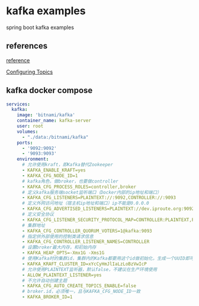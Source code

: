 # kafka examples

spring boot kafka examples

## references

[reference](https://docs.spring.io/spring-kafka/reference/reference.html)

[Configuring Topics](https://docs.spring.io/spring-kafka/reference/kafka/configuring-topics.html)


## kafka docker compose

```yaml
services:
  kafka:
    image: 'bitnami/kafka'
    container_name: kafka-server
    user: root
    volumes:
      - "./data:/bitnami/kafka"
    ports:
      - '9092:9092'
      - '9093:9093'
    environment:
      # 允许使用kraft，即Kafka替代Zookeeper
      - KAFKA_ENABLE_KRAFT=yes
      - KAFKA_CFG_NODE_ID=1
      # kafka角色，做broker，也要做controller
      - KAFKA_CFG_PROCESS_ROLES=controller,broker
      # 定义kafka服务端socket监听端口（Docker内部的ip地址和端口）
      - KAFKA_CFG_LISTENERS=PLAINTEXT://:9092,CONTROLLER://:9093
      # 定义外网访问地址（宿主机ip地址和端口）ip不能是0.0.0.0
      - KAFKA_CFG_ADVERTISED_LISTENERS=PLAINTEXT://dev.iproute.org:9092
      # 定义安全协议
      - KAFKA_CFG_LISTENER_SECURITY_PROTOCOL_MAP=CONTROLLER:PLAINTEXT,PLAINTEXT:PLAINTEXT
      # 集群地址
      - KAFKA_CFG_CONTROLLER_QUORUM_VOTERS=1@kafka:9093
      # 指定供外部使用的控制类请求信息
      - KAFKA_CFG_CONTROLLER_LISTENER_NAMES=CONTROLLER
      # 设置broker最大内存，和初始内存
      - KAFKA_HEAP_OPTS=-Xmx1G -Xms1G
      # 使用Kafka时的集群id，集群内的Kafka都要用这个id做初始化，生成一个UUID即可(22byte)
      - KAFKA_KRAFT_CLUSTER_ID=xYcCyHmJlIaLzLoBzVwIcP
      # 允许使用PLAINTEXT监听器，默认false，不建议在生产环境使用
      - ALLOW_PLAINTEXT_LISTENER=yes
      # 不允许自动创建主题
      - KAFKA_CFG_AUTO_CREATE_TOPICS_ENABLE=false
      # broker.id，必须唯一，且与KAFKA_CFG_NODE_ID一致
      - KAFKA_BROKER_ID=1
```